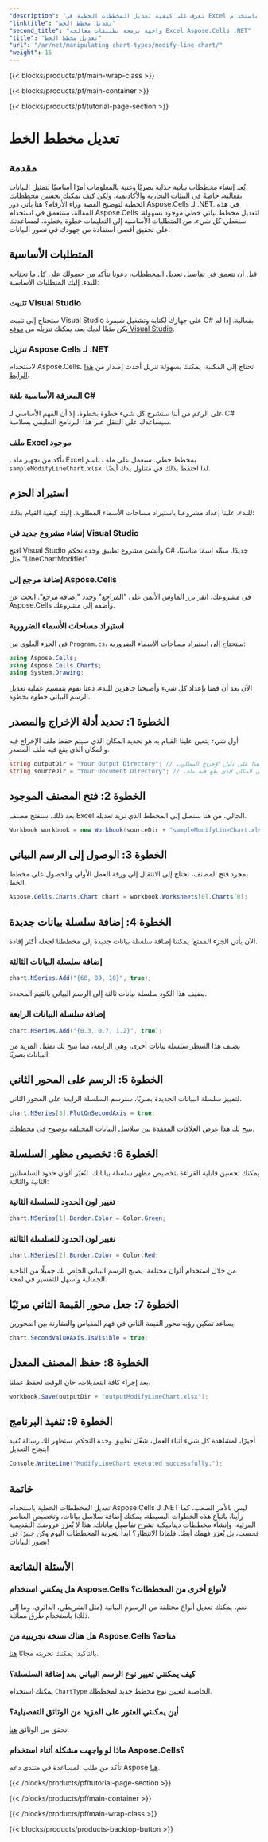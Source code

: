 ```yaml
---
"description": "تعرف على كيفية تعديل المخططات الخطية في Excel باستخدام Aspose.Cells لـ .NET باستخدام هذا الدليل المفصل خطوة بخطوة."
"linktitle": "تعديل مخطط الخط"
"second_title": "واجهة برمجة تطبيقات معالجة Excel Aspose.Cells .NET"
"title": "تعديل مخطط الخط"
"url": "/ar/net/manipulating-chart-types/modify-line-chart/"
"weight": 15
---
```


{{< blocks/products/pf/main-wrap-class >}}

{{< blocks/products/pf/main-container >}}

{{< blocks/products/pf/tutorial-page-section >}}

# تعديل مخطط الخط

## مقدمة

يُعد إنشاء مخططات بيانية جذابة بصريًا وغنية بالمعلومات أمرًا أساسيًا لتمثيل البيانات بفعالية، خاصةً في البيئات التجارية والأكاديمية. ولكن كيف يمكنك تحسين مخططاتك الخطية لتوضيح القصة وراء الأرقام؟ هنا يأتي دور Aspose.Cells لـ .NET. في هذه المقالة، سنتعمق في استخدام Aspose.Cells لتعديل مخطط بياني خطي موجود بسهولة. سنغطي كل شيء، من المتطلبات الأساسية إلى التعليمات خطوة بخطوة، لمساعدتك على تحقيق أقصى استفادة من جهودك في تصور البيانات. 

## المتطلبات الأساسية 

قبل أن نتعمق في تفاصيل تعديل المخططات، دعونا نتأكد من حصولك على كل ما تحتاجه للبدء. إليك المتطلبات الأساسية:

### تثبيت Visual Studio
ستحتاج إلى تثبيت Visual Studio على جهازك لكتابة وتشغيل شيفرة C# بفعالية. إذا لم يكن مثبتًا لديك بعد، يمكنك تنزيله من [موقع Visual Studio](https://visualstudio.microsoft.com/).

### تنزيل Aspose.Cells لـ .NET
لاستخدام Aspose.Cells، تحتاج إلى المكتبة. يمكنك بسهولة تنزيل أحدث إصدار من [هذا الرابط](https://releases.aspose.com/cells/net/).

### المعرفة الأساسية بلغة C#
على الرغم من أننا سنشرح كل شيء خطوة بخطوة، إلا أن الفهم الأساسي لـ C# سيساعدك على التنقل عبر هذا البرنامج التعليمي بسلاسة.

### ملف Excel موجود
تأكد من تجهيز ملف Excel بمخطط خطي. سنعمل على ملف باسم `sampleModifyLineChart.xlsx`، لذا احتفظ بذلك في متناول يدك أيضًا. 

## استيراد الحزم

للبدء، علينا إعداد مشروعنا باستيراد مساحات الأسماء المطلوبة. إليك كيفية القيام بذلك:

### إنشاء مشروع جديد في Visual Studio
افتح Visual Studio وأنشئ مشروع تطبيق وحدة تحكم C# جديدًا. سمِّه اسمًا مناسبًا، مثل "LineChartModifier".

### إضافة مرجع إلى Aspose.Cells
في مشروعك، انقر بزر الماوس الأيمن على "المراجع" وحدد "إضافة مرجع". ابحث عن Aspose.Cells وأضفه إلى مشروعك.

### استيراد مساحات الأسماء الضرورية
في الجزء العلوي من `Program.cs`، ستحتاج إلى استيراد مساحات الأسماء الضرورية:

```csharp
using Aspose.Cells;
using Aspose.Cells.Charts;
using System.Drawing;
```

الآن بعد أن قمنا بإعداد كل شيء وأصبحنا جاهزين للبدء، دعنا نقوم بتقسيم عملية تعديل الرسم البياني خطوة بخطوة.

## الخطوة 1: تحديد أدلة الإخراج والمصدر

أول شيء يتعين علينا القيام به هو تحديد المكان الذي سيتم حفظ ملف الإخراج فيه والمكان الذي يقع فيه ملف المصدر. 

```csharp
string outputDir = "Your Output Directory"; // اضبط هذا على دليل الإخراج المطلوب
string sourceDir = "Your Document Directory"; // اضبط هذا على المكان الذي يقع فيه ملف sampleModifyLineChart.xlsx الخاص بك
```

## الخطوة 2: فتح المصنف الموجود

بعد ذلك، سنفتح مصنف Excel الحالي. من هنا سنصل إلى المخطط الذي نريد تعديله.

```csharp
Workbook workbook = new Workbook(sourceDir + "sampleModifyLineChart.xlsx");
```

## الخطوة 3: الوصول إلى الرسم البياني

بمجرد فتح المصنف، نحتاج إلى الانتقال إلى ورقة العمل الأولى والحصول على مخطط الخط.

```csharp
Aspose.Cells.Charts.Chart chart = workbook.Worksheets[0].Charts[0];
```

## الخطوة 4: إضافة سلسلة بيانات جديدة

الآن يأتي الجزء الممتع! يمكننا إضافة سلسلة بيانات جديدة إلى مخططنا لجعله أكثر إفادة.

### إضافة سلسلة البيانات الثالثة
```csharp
chart.NSeries.Add("{60, 80, 10}", true);
```
يضيف هذا الكود سلسلة بيانات ثالثة إلى الرسم البياني بالقيم المحددة.

### إضافة سلسلة البيانات الرابعة
```csharp
chart.NSeries.Add("{0.3, 0.7, 1.2}", true);
```
يضيف هذا السطر سلسلة بيانات أخرى، وهي الرابعة، مما يتيح لك تمثيل المزيد من البيانات بصريًا.

## الخطوة 5: الرسم على المحور الثاني

لتمييز سلسلة البيانات الجديدة بصريًا، سنرسم السلسلة الرابعة على المحور الثاني.

```csharp
chart.NSeries[3].PlotOnSecondAxis = true;
```
يتيح لك هذا عرض العلاقات المعقدة بين سلاسل البيانات المختلفة بوضوح في مخططك.

## الخطوة 6: تخصيص مظهر السلسلة

يمكنك تحسين قابلية القراءة بتخصيص مظهر سلسلة بياناتك. لنُغيّر ألوان حدود السلسلتين الثانية والثالثة:

### تغيير لون الحدود للسلسلة الثانية
```csharp
chart.NSeries[1].Border.Color = Color.Green;
```

### تغيير لون الحدود للسلسلة الثالثة
```csharp
chart.NSeries[2].Border.Color = Color.Red;
```

من خلال استخدام ألوان مختلفة، يصبح الرسم البياني الخاص بك جميلًا من الناحية الجمالية وأسهل للتفسير في لمحة. 

## الخطوة 7: جعل محور القيمة الثاني مرئيًا

يساعد تمكين رؤية محور القيمة الثاني في فهم المقياس والمقارنة بين المحورين.

```csharp
chart.SecondValueAxis.IsVisible = true;
```

## الخطوة 8: حفظ المصنف المعدل

بعد إجراء كافة التعديلات، حان الوقت لحفظ عملنا. 

```csharp
workbook.Save(outputDir + "outputModifyLineChart.xlsx");
```

## الخطوة 9: تنفيذ البرنامج

أخيرًا، لمشاهدة كل شيء أثناء العمل، شغّل تطبيق وحدة التحكم. ستظهر لك رسالة تُفيد بنجاح التعديل!

```csharp
Console.WriteLine("ModifyLineChart executed successfully.");
```

## خاتمة 

تعديل المخططات الخطية باستخدام Aspose.Cells لـ .NET ليس بالأمر الصعب. كما رأينا، باتباع هذه الخطوات البسيطة، يمكنك إضافة سلاسل بيانات، وتخصيص العناصر المرئية، وإنشاء مخططات ديناميكية تشرح تفاصيل بياناتك. هذا لا يُعزز عروضك التقديمية فحسب، بل يُعزز فهمك أيضًا. فلماذا الانتظار؟ ابدأ بتجربة المخططات اليوم وكن خبيرًا في تصور البيانات!

## الأسئلة الشائعة

### هل يمكنني استخدام Aspose.Cells لأنواع أخرى من المخططات؟
نعم، يمكنك تعديل أنواع مختلفة من الرسوم البيانية (مثل الشريطي، الدائري، وما إلى ذلك) باستخدام طرق مماثلة.

### هل هناك نسخة تجريبية من Aspose.Cells متاحة؟
بالتأكيد! يمكنك تجربته مجانًا [هنا](https://releases.aspose.com/).

### كيف يمكنني تغيير نوع الرسم البياني بعد إضافة السلسلة؟
يمكنك استخدام `ChartType` الخاصية لتعيين نوع مخطط جديد لمخططك.

### أين يمكنني العثور على المزيد من الوثائق التفصيلية؟
تحقق من الوثائق [هنا](https://reference.aspose.com/cells/net/).

### ماذا لو واجهت مشكلة أثناء استخدام Aspose.Cells؟
تأكد من طلب المساعدة في منتدى دعم Aspose [هنا](https://forum.aspose.com/c/cells/9).

{{< /blocks/products/pf/tutorial-page-section >}}

{{< /blocks/products/pf/main-container >}}

{{< /blocks/products/pf/main-wrap-class >}}

{{< blocks/products/products-backtop-button >}}